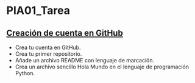 # PIA01_Tarea
## <u>Creación de cuenta en GitHub</u>
* Crea tu cuenta en GitHub.
* Crea tu primer repositorio.
* Añade un archivo README con lenguaje de marcación.
* Crea un archivo sencillo Hola Mundo en el lenguaje de programación Python. 
